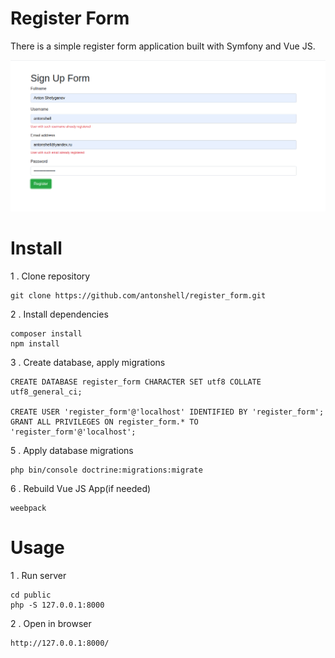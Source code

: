 # Register Form

There is a simple register form application built with Symfony and Vue JS.

![demo](/public/demo.png)

# Install

1 . Clone repository

```
git clone https://github.com/antonshell/register_form.git
```

2 . Install dependencies

```
composer install
npm install
```

3 . Create database, apply migrations

```
CREATE DATABASE register_form CHARACTER SET utf8 COLLATE utf8_general_ci;

CREATE USER 'register_form'@'localhost' IDENTIFIED BY 'register_form';
GRANT ALL PRIVILEGES ON register_form.* TO 'register_form'@'localhost';
```

5 . Apply database migrations

```
php bin/console doctrine:migrations:migrate
```

6 . Rebuild Vue JS App(if needed)

```
weebpack
```

# Usage

1 . Run server

```
cd public
php -S 127.0.0.1:8000
```

2 . Open in browser

```
http://127.0.0.1:8000/
```